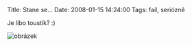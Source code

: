 Title: Stane se...
Date: 2008-01-15 14:24:00
Tags: fail, seriózně

Je libo toustík? :)

![obrázek]({static}/images/26.jpg)
